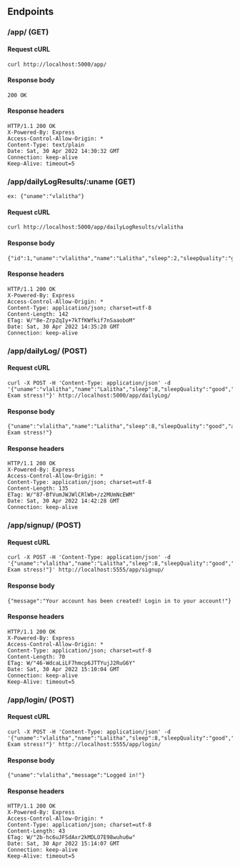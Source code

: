 ## Endpoints

### /app/ (GET)

#### Request cURL

```
curl http://localhost:5000/app/
```

#### Response body
```
200 OK
```

#### Response headers

```
HTTP/1.1 200 OK
X-Powered-By: Express
Access-Control-Allow-Origin: *
Content-Type: text/plain
Date: Sat, 30 Apr 2022 14:30:32 GMT
Connection: keep-alive
Keep-Alive: timeout=5
```

### /app/dailyLogResults/:uname (GET)
    ex: {"uname":"vlalitha"}
    
#### Request cURL

```
curl http://localhost:5000/app/dailyLogResults/vlalitha
```

#### Response body
```
{"id":1,"uname":"vlalitha","name":"Lalitha","sleep":2,"sleepQuality":"good","appetite":"satisfied","mood":"good","reflect":"Finals"}
```

#### Response headers

```
HTTP/1.1 200 OK
X-Powered-By: Express
Access-Control-Allow-Origin: *
Content-Type: application/json; charset=utf-8
Content-Length: 142
ETag: W/"8e-ZrpZqIy+7kTfKWfkif7nSaaoboM"
Date: Sat, 30 Apr 2022 14:35:20 GMT
Connection: keep-alive
```

### /app/dailyLog/ (POST)

#### Request cURL

```
curl -X POST -H 'Content-Type: application/json' -d '{"uname":"vlalitha","name":"Lalitha","sleep":8,"sleepQuality":"good","appetite":"neutral","mood":"okay","reflect":"Final Exam stress!"}' http://localhost:5000/app/dailyLog/ 
```

#### Response body
```
{"uname":"vlalitha","name":"Lalitha","sleep":8,"sleepQuality":"good","appetite":"neutral","mood":"okay","reflect":"Final Exam stress!"}
```

#### Response headers
```
HTTP/1.1 200 OK
X-Powered-By: Express
Access-Control-Allow-Origin: *
Content-Type: application/json; charset=utf-8
Content-Length: 135
ETag: W/"87-BfVumJWJWlCRlWb+/z2MUmNcEWM"
Date: Sat, 30 Apr 2022 14:42:28 GMT
Connection: keep-alive
```
### /app/signup/ (POST)

#### Request cURL

```
curl -X POST -H 'Content-Type: application/json' -d '{"uname":"vlalitha","name":"Lalitha","sleep":8,"sleepQuality":"good","appetite":"neutral","mood":"okay","reflect":"Final Exam stress!"}' http://localhost:5555/app/signup/  
```

#### Response body
```
{"message":"Your account has been created! Login in to your account!"}
```

#### Response headers
```
HTTP/1.1 200 OK
X-Powered-By: Express
Access-Control-Allow-Origin: *
Content-Type: application/json; charset=utf-8
Content-Length: 70
ETag: W/"46-WdcaLiLF7hmcp6JTTYujJ2RuG6Y"
Date: Sat, 30 Apr 2022 15:10:04 GMT
Connection: keep-alive
Keep-Alive: timeout=5
```
### /app/login/ (POST)

#### Request cURL

```
curl -X POST -H 'Content-Type: application/json' -d '{"uname":"vlalitha","name":"Lalitha","sleep":8,"sleepQuality":"good","appetite":"neutral","mood":"okay","reflect":"Final Exam stress!"}' http://localhost:5555/app/login/ 
```

#### Response body
```
{"uname":"vlalitha","message":"Logged in!"}
```

#### Response headers
```
HTTP/1.1 200 OK
X-Powered-By: Express
Access-Control-Allow-Origin: *
Content-Type: application/json; charset=utf-8
Content-Length: 43
ETag: W/"2b-hc6uJFSdAxr2kMDLO7E98wuhu6w"
Date: Sat, 30 Apr 2022 15:14:07 GMT
Connection: keep-alive
Keep-Alive: timeout=5
```
